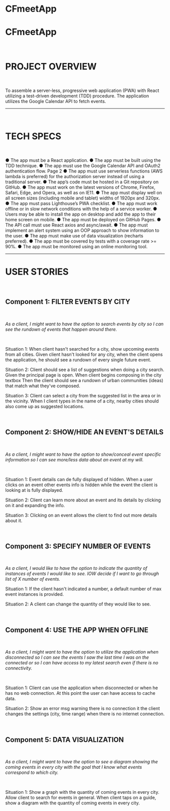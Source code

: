 # CFmeetApp
<h1>CFmeetApp</h1>
<br>
<h1>PROJECT OVERVIEW</h1>
<br>
<p>To assemble a server-less, progressive web application (PWA) with React utilizing a test-driven development (TDD) procedure. The application utilizes the Google Calendar API to fetch events.</p> 
<hr />
<br>
<h1>TECH SPECS</h1>
<br >
<p>● The app must be a React application. ● The app must be built using the TDD technique. ● The app must use the Google Calendar API and OAuth2 authentication flow. Page 2 ● The app must use serverless functions (AWS lambda is preferred) for the authorization server instead of using a traditional server. ● The app’s code must be hosted in a Git repository on GitHub. ● The app must work on the latest versions of Chrome, Firefox, Safari, Edge, and Opera, as well as on IE11. ● The app must display well on all screen sizes (including mobile and tablet) widths of 1920px and 320px. ● The app must pass Lighthouse’s PWA checklist. ● The app must work offline or in slow network conditions with the help of a service worker. ● Users may be able to install the app on desktop and add the app to their home screen on mobile. ● The app must be deployed on GitHub Pages. ● The API call must use React axios and async/await. ● The app must implement an alert system using an OOP approach to show information to the user. ● The app must make use of data visualization (recharts preferred). ● The app must be covered by tests with a coverage rate >= 90%. ● The app must be monitored using an online monitoring tool.</p>

<hr />
<h1>USER STORIES</h1>
<br>
<h2>Component 1: FILTER EVENTS BY CITY</h2>
<br>
<p><i>As a client, I might want to have the option to search events by city so I can see the rundown of events that happen around there.</i> </p>
<br>
<p>Situation 1: When client hasn't searched for a city, show upcoming events from all cities. Given client hasn't looked for any city, when the client opens the application, he should see a rundown of every single future event.</p>
<p>Situation 2: Client should see a list of suggestions when doing a city search. Given the principal page is open. When client begins composing in the city textbox Then the client should see a rundown of urban communities (ideas) that match what they've composed.</p>
<p>Situation 3: Client can select a city from the suggested list in the area or in the vicinity. When I client types in the name of a city, nearby cities should also come up as suggested locations.</p>
<br> 
<h2>Component 2: SHOW/HIDE AN EVENT'S DETAILS</h2>
<br> 
<p><i>As a client, I might want to have the option to show/conceal event specific information so I can see more/less data about an event at my will.</i> </p>
<br>
<p>Situation 1: Event details can de fully displayed of hidden. When a user clicks on an event other events info is hidden while the event the client is looking at is fully displayed.</p>
<p>Situation 2: Client can learn more about an event and its details by clicking on it and expanding the info.</p> 
<p>Situation 3: Clicking on an event allows the client to find out more details about it.</p>
<br>
<h2>Component 3: SPECIFY NUMBER OF EVENTS </h2>
<br>
<p><i>As a client, I would like to have the option to indicate the quantity of instances of events I would like to see. IOW decide if I want to go through list of X number of events. </i> </p>
<p>Situation 1: If the client hasn't indicated a number, a default number of max event instances is provided.</p> 
<p>Situation 2: A client can change the quantity of they would like to see.  </p>
<br>
<h2>Component 4: USE THE APP WHEN OFFLINE </h2>
<br>
<p><i>As a client, I might want to have the option to utilize the application when disconnected so I can see the events I saw the last time I was on the connected or so I can have access to my latest search even if there is no connectivity. </i> </p>
<br>
<p>Situation 1: Client can use the application when disconnected or when he has no web connection. At this point the user can have access to cache data. </p>
<p>Situation 2: Show an error msg warning there is no connection it the client changes the settings (city, time range) when there is no internet connection.</p> 
<br>
<h2>Component 5: DATA VISUALIZATION </h2>
<br>
<p><i>As a client, I might want to have the option to see a diagram showing the coming events in every city with the goal that I know what events correspond to which city. </i> </p>
<br>
<p>Situation 1: Show a graph with the quantity of coming events in every city. Allow client to search for events in general. When client taps on a guide, show a diagram with the quantity of coming events in every city.</p>
